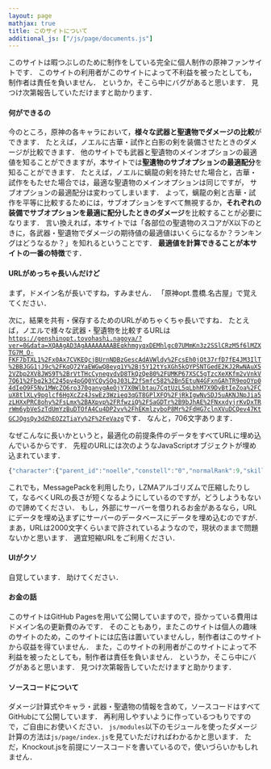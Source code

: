 ```yaml
---
layout: page
mathjax: true
title: このサイトについて
additional_js: ["/js/page/documents.js"]
---
```


このサイトは暇つぶしのために制作をしている完全に個人制作の原神ファンサイトです．
このサイトの利用者がこのサイトによって不利益を被ったとしても，制作者は責任を負いません．
というか，そこら中にバグがあると思います．
見つけ次第報告していただけますと助かります．

#### 何ができるの

今のところ，原神の各キャラにおいて，**様々な武器と聖遺物でダメージの比較**ができます．
たとえば，ノエルに古華・試作と白影の剣を装備させたときのダメージが比較できます．
他のサイトでも武器と聖遺物のメインオプションの最適値を知ることができますが，本サイトでは**聖遺物のサブオプションの最適配分**を知ることができます．
たとえば，ノエルに螭龍の剣を持たせた場合と，古華・試作をもたせた場合では，最適な聖遺物のメインオプションは同じですが，
サブオプションの最適配分は変わってしまいます．
よって，螭龍の剣と古華・試作を平等に比較するためには，サブオプションをすべて無視するか，**それぞれの装備でサブオプションを最適に配分したときのダメージ**を比較することが必要になります．
言い換えれば，本サイトでは「各部位の聖遺物のスコアがX以下のときに，各武器・聖遺物でダメージの期待値の最適値はいくらになるか？ランキングはどうなるか？」を知れるということです．
**最適値を計算できることが本サイトの一番の特徴**です．


#### URLがめっちゃ長いんだけど

まず，ドメイン名が長いですね，すみません．
「原神opt.豊橋.名古屋」で覚えてください．

次に，結果を共有・保存するためのURLがめちゃくちゃ長いですね．
たとえば，ノエルで様々な武器・聖遺物を比較するURLは[`https://genshinopt.toyohashi.nagoya/?ver=0&data=XQAAgAD3AgAAAAAAAABEqkhmgyqxDEMhlgc07UMmKn3z2SSlCRzM5f6lMZXTG7M_O-FKF7bTXL1%2Fx0Ax7CVKEQcjBUrnNDBzGescAdAVWldy%2FcsEh0jOt37rfD7fE4JM3IlT%2BBJGG1jJ9c%2FKqQ72YaEWGwQ8eyq1Y%2Bj5Y12tYsXGh5kQYPSNTGedE2KJ2RwNAuX52VZbp2XV8JWS9T%2BrVtTHcCynegvdvD8TkQzQe80%2FUMKP67XSC5gTzcXeXKfm2vVnkV7Q61%2Fbq2k3C245pv4pGQ0YCOySOgJ03LZ2fSmfc582%2Bn5EtuN4GFxnGAhTR9eoOYp04dIeO9F5Nv1MWcZO6ro370ganygAeOjY7X0Wlbtau7CqtUzL5qLbhM7X9DvBtIeZoa%2FCuX8tlXLy9pglcf6HgXcZz4JswEz3Wzieq3qGT8GPlXFQ%2FjRkIgwNvSDJ5uAKNJNpJia5zLHXxPRC8ohy%2FsLmx%2BAXpvp%2FRfwziQ%2FSaGDTr%2B9bJhAE%2FNxxdyjrKvDxTRrWm6ybVeSzTdUmYzBuDTOfA4Cu4DP2vv%2FhEKmlzyboP8Mr%2FdHG7clnXVuDCQev47KtGCJQgsQy3dZhEOZ2TiaYy%2F%2FeVazg`](https://genshinopt.toyohashi.nagoya/?ver=0&data=XQAAgAD3AgAAAAAAAABEqkhmgyqxDEMhlgc07UMmKn3z2SSlCRzM5f6lMZXTG7M_O-FKF7bTXL1%2Fx0Ax7CVKEQcjBUrnNDBzGescAdAVWldy%2FcsEh0jOt37rfD7fE4JM3IlT%2BBJGG1jJ9c%2FKqQ72YaEWGwQ8eyq1Y%2Bj5Y12tYsXGh5kQYPSNTGedE2KJ2RwNAuX52VZbp2XV8JWS9T%2BrVtTHcCynegvdvD8TkQzQe80%2FUMKP67XSC5gTzcXeXKfm2vVnkV7Q61%2Fbq2k3C245pv4pGQ0YCOySOgJ03LZ2fSmfc582%2Bn5EtuN4GFxnGAhTR9eoOYp04dIeO9F5Nv1MWcZO6ro370ganygAeOjY7X0Wlbtau7CqtUzL5qLbhM7X9DvBtIeZoa%2FCuX8tlXLy9pglcf6HgXcZz4JswEz3Wzieq3qGT8GPlXFQ%2FjRkIgwNvSDJ5uAKNJNpJia5zLHXxPRC8ohy%2FsLmx%2BAXpvp%2FRfwziQ%2FSaGDTr%2B9bJhAE%2FNxxdyjrKvDxTRrWm6ybVeSzTdUmYzBuDTOfA4Cu4DP2vv%2FhEKmlzyboP8Mr%2FdHG7clnXVuDCQev47KtGCJQgsQy3dZhEOZ2TiaYy%2F%2FeVazg)です．
なんと，706文字あります．

なぜこんなに長いかというと，最適化の前提条件のデータをすべてURLに埋め込んでいるからです．
先程のURLには次のようなJavaScriptオブジェクトが埋め込まれています．

```js
{"character":{"parent_id":"noelle","constell":"0","normalRank":9,"skillRank":9,"burstRank":9},"weapons":[{"weapon":{"parent_id":"redhorn_stonethresher","rank":"0"}},{"weapon":{"parent_id":"serpent_spine","rank":"4","buffStacks":"5"}},{"weapon":{"parent_id":"whiteblind","rank":"4","buffStacks":"4"}},{"weapon":{"parent_id":"prototype_archaic","rank":"4","perAttack":10,"useEffect":true}}],"artifacts":[{"art1":{"parent_id":"husk_of_opulent_dreams","bonusType":4,"buffStacks":"4"}},{"art1":{"parent_id":"retracing_bolide","bonusType":4,"useEffect4":true}},{"art1":{"parent_id":"gladiators_finale","bonusType":4}}],"attack":{"id":"normal_1_burst"},"totcost":"75","buff":{"addAtk":null,"rateAtk":null,"addDef":null,"rateDef":null,"addHP":null,"rateHP":null,"crtRate":null,"crtDmg":null,"mastery":null,"dmgBuff":null,"recharge":null},"clock":{"ATK%":true,"DEF%":true,"HP%":false,"Mastery":false,"Recharge":false},"cup":{"ATK%":false,"DEF%":false,"HP%":false,"Mastery":false,"PhyDmg":false,"ElmDmg":true},"hat":{"ATK%":false,"DEF%":false,"HP%":false,"Mastery":false,"CrtRate":true,"CrtDmg":true,"Heal":false}}
```

これでも，MessagePackを利用したり，LZMAアルゴリズムで圧縮したりして，なるべくURLの長さが短くなるようにしているのですが，どうしようもないので諦めてください．
もし，外部にサーバーを借りれるお金があるなら，URLにデータを埋め込まずにサーバーのデータベースにデータを埋め込むのですが．
まあ，URLは2000文字くらいまで許されているようなので，現状のままで問題ないかと思います．
適宜短縮URLをご利用ください．


#### UIがクソ

自覚しています．
助けてください．


#### お金の話

このサイトはGitHub Pagesを用いて公開していますので，掛かっている費用はドメイン名の更新費のみです．
そのこともあり，またこのサイトは個人の趣味のサイトのため，このサイトには広告は置いていませんし，制作者はこのサイトから収益を得ていません．
また，このサイトの利用者がこのサイトによって不利益を被ったとしても，制作者は責任を負いません．
というか，そこら中にバグがあると思います．
見つけ次第報告していただけますと助かります．


#### ソースコードについて

ダメージ計算式やキャラ・武器・聖遺物の情報を含めて，ソースコードはすべてGitHubにて公開しています．
再利用しやすいように作っているつもりですので，ご自由にお使いください．
`js/modules`以下のモジュールを使ったダメージ計算の方法は`js/page/index.js`を見ていただければわかるかと思います．
ただ，Knockout.jsを前提にソースコードを書いているので，使いづらいかもしれません．

